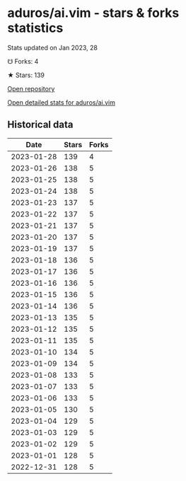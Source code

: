 # aduros/ai.vim - stars & forks statistics

Stats updated on Jan 2023, 28

☋ Forks: 4

★ Stars: 139

[Open repository](https://github.com/aduros/ai.vim)

[Open detailed stats for aduros/ai.vim](https://reviewgithub.com/rep/aduros/ai.vim)

## Historical data
| Date | Stars | Forks |
|------|-------|-------|
| 2023-01-28 | 139 | 4 | 
| 2023-01-26 | 138 | 5 | 
| 2023-01-25 | 138 | 5 | 
| 2023-01-24 | 138 | 5 | 
| 2023-01-23 | 137 | 5 | 
| 2023-01-22 | 137 | 5 | 
| 2023-01-21 | 137 | 5 | 
| 2023-01-20 | 137 | 5 | 
| 2023-01-19 | 137 | 5 | 
| 2023-01-18 | 136 | 5 | 
| 2023-01-17 | 136 | 5 | 
| 2023-01-16 | 136 | 5 | 
| 2023-01-15 | 136 | 5 | 
| 2023-01-14 | 136 | 5 | 
| 2023-01-13 | 135 | 5 | 
| 2023-01-12 | 135 | 5 | 
| 2023-01-11 | 135 | 5 | 
| 2023-01-10 | 134 | 5 | 
| 2023-01-09 | 134 | 5 | 
| 2023-01-08 | 133 | 5 | 
| 2023-01-07 | 133 | 5 | 
| 2023-01-06 | 133 | 5 | 
| 2023-01-05 | 130 | 5 | 
| 2023-01-04 | 129 | 5 | 
| 2023-01-03 | 129 | 5 | 
| 2023-01-02 | 129 | 5 | 
| 2023-01-01 | 128 | 5 | 
| 2022-12-31 | 128 | 5 | 


